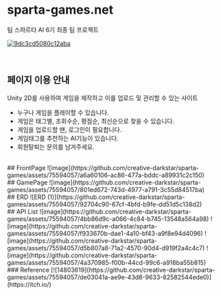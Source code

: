 # sparta-games.net
팀 스파르타 AI 6기 최종 팀 프로젝트

[![9dc3cd5080c12aba](https://github.com/creative-darkstar/sparta-games/assets/75594057/87795535-3de9-4122-ad51-4538f8872925)](https://sparta-games.net/)

<br>

## 페이지 이용 안내
Unity 2D를 사용하여 게임을 제작하고 이를 업로드 및 관리할 수 있는 사이트

- 누구나 게임을 플레이할 수 있습니다.
- 게임은 태그별, 조회수순, 평점순, 최신순으로 찾을 수 있습니다.
- 게임을 업로드할 땐, 로그인이 필요합니다.
- 게임태그를 추천하는 AI기능이 있습니다.
- 회원탈퇴는 문의를 남겨주세요.
  
<br>
## FrontPage
![image](https://github.com/creative-darkstar/sparta-games/assets/75594057/a6a60106-ac86-477a-bddc-a89931c2c150)

<br>
## GamePage
![image](https://github.com/creative-darkstar/sparta-games/assets/75594057/801ed672-743d-4977-a791-3c55d84517ba)

<br>
## ERD
![ERD (1)](https://github.com/creative-darkstar/sparta-games/assets/75594057/92704c90-67cf-4bfd-b9fe-dd51d5c138d2)

<br>
## API List
![image](https://github.com/creative-darkstar/sparta-games/assets/75594057/4bb86d9c-a066-4c84-b745-13548a564a98)
![image](https://github.com/creative-darkstar/sparta-games/assets/75594057/f933670b-dae1-4a10-bf43-a9f8e94d4096)
![image](https://github.com/creative-darkstar/sparta-games/assets/75594057/d5b807a8-71a2-4570-90d4-d919f2a4c4c7)
![image](https://github.com/creative-darkstar/sparta-games/assets/75594057/4a370985-f00b-44cd-99c6-a918ba55b815)

<br>
### Reference
[![14803619](https://github.com/creative-darkstar/sparta-games/assets/75594057/de03041a-ae9e-43d8-9633-82582544ede0)](https://itch.io/)
